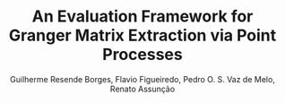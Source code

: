 ---
paperId: 19
author: Guilherme Resende Borges, Flavio Figueiredo, Pedro O. S. Vaz de Melo, Renato Assunção
publicationauthor: Resende Borges, G. et al.
title: An Evaluation Framework for Granger Matrix Extraction via Point Processes
pdf: --
poster: --
alt: --
type: Oral & Poster
topic: Machine Learning Methods
link: --
conference: neurips
year: 2018
tags: neurips-2018
location: Montreal, Canada
---